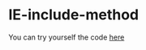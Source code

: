 # IE-include-method

You can try yourself the code [here](http://www.typescriptlang.org/play/#src=class%20ITM%20%7B%0D%0A%20%20%20%20private%20containing%3A%20any%3B%0D%0A%20%20%20%20private%20browser%3A%20boolean%20%3D%20false%3B%0D%0A%0D%0A%20%20%20%20constructor()%20%7B%0D%0A%20%20%20%20%20%20%20%20%2F%2Fcode%20goes%20here%0D%0A%20%20%20%20%7D%0D%0A%2F**%0D%0A%20*%20%5BbrowserDetect%20-%20This%20method%20is%20to%20know%20when%20the%20user%20is%20using%20Internet%20Explorer%5D%0D%0A%20*%2F%0D%0A%20%20%20%20private%20browserDetect()%20%7B%0D%0A%20%20%20%20%20%20%20%20if%20((navigator.userAgent.indexOf('Trident%2F7.0')%20%3E%200)%20%7C%7C%0D%0A%20%20%20%20%20%20%20%20%20%20%20%20(%2FMSIE%2010%2Fi.test(navigator.userAgent))%20%7C%7C%0D%0A%20%20%20%20%20%20%20%20%20%20%20%20%20%20%20%20(%2FMSIE%209%2Fi.test(navigator.userAgent)%20%7C%7C%0D%0A%20%20%20%20%20%20%20%20%20%20%20%20%20%20%20%20%20%20%20%20%2Frv%3A11.0%2Fi.test(navigator.userAgent)))%20%7B%0D%0A%20%20%20%20%20%20%20%20%20%20%20%20%20%20%20%20this.browser%20%3D%20true%3B%0D%0A%20%20%20%20%20%20%20%20%20%20%20%20%7D%0D%0A%20%20%20%20%7D%0D%0A%0D%0A%2F**%0D%0A%20*%20%5BincludesToMatch%20-%20Depending%20on%20the%20browser%2C%20this%20method%20compares%20your%20variables%20using%20the%20include%20or%20the%20match%20Javascript%20function%2C%0D%0A%20*%20enabling%20it%20to%20work%20with%20the%20last%20breakthrough%20tecnologies%20of%20ES%5D%0D%0A%20*%2F%0D%0A%20%20%20%20public%20includesToMatch(variableToCompare%3A%20string%2C%20containing%3A%20Array%3Cstring%3E)%20%7B%0D%0A%20%20%20%20%20%20%20%20let%20variableToMatch%3A%20string%3B%0D%0A%20%20%20%20%20%20%20%20this.browserDetect()%0D%0A%20%20%20%20%20%20%20%20this.containing%20%3D%20containing%3B%0D%0A%20%20%20%20%20%20%20%20for%20(let%20i%20%3D%200%3B%20i%20%3C%20containing.length%3B%20i%2B%2B)%20%7B%0D%0A%20%20%20%20%20%20%20%20%20%20%20%20if%20(i%20%3D%3D%3D%200)%20%7B%0D%0A%20%20%20%20%20%20%20%20%20%20%20%20%20%20%20%20variableToMatch%20%3D%20containing%5Bi%5D%3B%0D%0A%20%20%20%20%20%20%20%20%20%20%20%20%7D%20else%20%7B%0D%0A%20%20%20%20%20%20%20%20%20%20%20%20%20%20%20%20variableToMatch%20%3D%20variableToMatch%20%2B%20'%7C'%20%2B%20containing%5Bi%5D%3B%0D%0A%20%20%20%20%20%20%20%20%20%20%20%20%7D%0D%0A%20%20%20%20%20%20%20%20%7D%0D%0A%0D%0A%20%20%20%20%20%20%20%20if%20(this.browser)%20%7B%0D%0A%20%20%20%20%20%20%20%20%20%20%20%20let%20myReg%20%3D%20new%20RegExp(variableToMatch%20%2B%20%22.*%22)%3B%0D%0A%20%20%20%20%20%20%20%20%20%20%20%20if%20(variableToCompare.match(myReg))%20%7B%0D%0A%20%20%20%20%20%20%20%20%20%20%20%20%20%20%20%20document.getElementById(%22someId%22).innerHTML%20%3D%20%22true%22%0D%0A%20%20%20%20%20%20%20%20%20%20%20%20%20%20%20%20return%20true%3B%0D%0A%20%20%20%20%20%20%20%20%20%20%20%20%7D%3B%0D%0A%20%20%20%20%20%20%20%20%7D%0D%0A%0D%0A%20%20%20%20%20%20%20%20if%20(this.containing.includes(variableToCompare))%20%7B%0D%0A%20%20%20%20%20%20%20%20%20%20%20%20document.getElementById(%22someId%22).innerHTML%20%3D%20%22true%22%0D%0A%20%20%20%20%20%20%20%20%20%20%20%20return%20true%3B%0D%0A%20%20%20%20%20%20%20%20%7D%3B%0D%0A%20%20%20%20%20%20%20%20document.getElementById(%22someId%22).innerHTML%20%3D%20%22false%22%0D%0A%20%20%20%20%20%20%20%20return%20false%3B%0D%0A%20%20%20%20%7D%0D%0A%7D%0D%0A%0D%0Alet%20test%20%3D%20new%20ITM()%3B%0D%0A%0D%0A%0D%0Alet%20button%20%3D%20document.createElement('button')%3B%0D%0Alet%20button2%20%3D%20document.createElement('button')%3B%0D%0Abutton2.id%20%3D%20%22someId%22%3B%0D%0Abutton2.textContent%20%3D%20%22This%20is%20the%20final%20result%22%0D%0Adocument.body.appendChild(button)%3B%0D%0Adocument.body.appendChild(button2)%3B%0D%0Abutton.textContent%20%3D%20%22Test%20me%22%3B%0D%0Abutton.onclick%20%3D%20function()%20%7B%0D%0A%20%20%20%20test.includesToMatch(%22miguel%22%2C%20%5B'translate'%2C%20'rotate'%2C%20'skew'%5D)%3B%0D%0A%7D%0D%0A%0D%0A)
